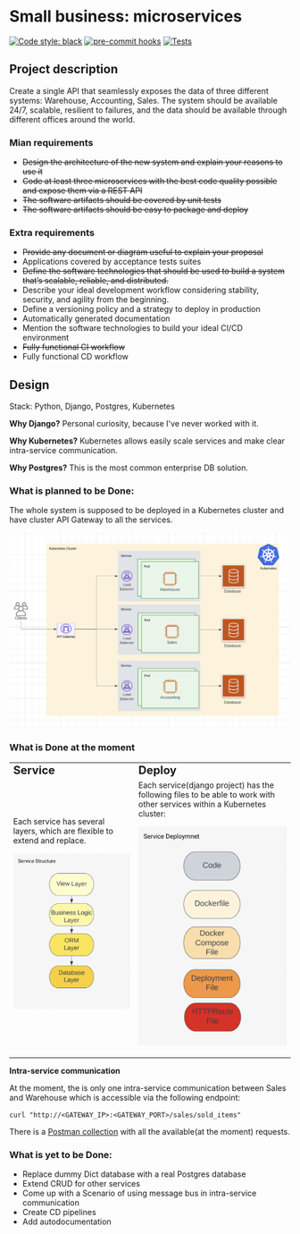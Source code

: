 # Small business: microservices

[![Code style: black](https://img.shields.io/badge/code%20style-black-000000.svg)](https://github.com/psf/black)
[![pre-commit hooks](https://github.com/BarabanovaIrina/small_business_ms/actions/workflows/pre-commit.yml/badge.svg)](https://github.com/BarabanovaIrina/small_business_ms/actions)
[![Tests](https://github.com/BarabanovaIrina/small_business_ms/actions/workflows/run_tests.yml/badge.svg)](https://github.com/BarabanovaIrina/small_business_ms/actions)

## Project description

Create a single API that seamlessly exposes the data
of three different systems: Warehouse, Accounting, Sales.
The system should be available 24/7, scalable, resilient to failures,
and the data should be available through different offices around the world.

### Mian requirements

- ~~Design the architecture of the new system and explain your reasons to use it~~
- ~~Code at least three microservices with the best code quality possible
  and expose them via a REST API~~
- ~~The software artifacts should be covered by unit tests~~
- ~~The software artifacts should be easy to package and deploy~~

### Extra requirements

- ~~Provide any document or diagram useful to explain your proposal~~
- Applications covered by acceptance tests suites
- ~~Define the software technologies that should be used to build a system
  that’s scalable, reliable, and distributed.~~
- Describe your ideal development workflow considering stability, security,
  and agility from the beginning.
- Define a versioning policy and a strategy to deploy in production
- Automatically generated documentation
- Mention the software technologies to build your ideal CI/CD environment
- ~~Fully functional CI workflow~~
- Fully functional CD workflow

## Design

Stack: Python, Django, Postgres, Kubernetes

**Why Django?** Personal curiosity, because I've never worked with it.

**Why Kubernetes?** Kubernetes allows easily scale services and make clear
intra-service communication.

**Why Postgres?** This is the most common enterprise DB solution.

### What is planned to be Done:

The whole system is supposed to be deployed in a Kubernetes cluster and have cluster
API Gateway to all the services.

![Design](docs/images/architecture.png)

### What is Done at the moment

<table border="0">
 <tr>
    <td><b style="font-size:20px">Service</b></td>
    <td><b style="font-size:20px">Deploy</b></td>
 </tr>
 <tr>
    <td>Each service has several layers, which are flexible to extend and replace.

![Layers](docs/images/layers.png)</td>

<td>Each service(django project) has the following files to be able to work with
other services within a Kubernetes cluster:

![Layers](docs/images/deployment.png)</td>

 </tr>
</table>

**Intra-service communication**

At the moment, the is only one intra-service communication between
Sales and Warehouse which is accessible via the following endpoint:

```shell
curl "http://<GATEWAY_IP>:<GATEWAY_PORT>/sales/sold_items"
```

There is a [Postman collection](https://github.com/BarabanovaIrina/small_business_ms/tree/docs/docs/postman/small_business.postman_collection.json) with all the available(at the moment) requests.

### What is yet to be Done:

- Replace dummy Dict database with a real Postgres database
- Extend CRUD for other services
- Come up with a Scenario of using message bus in intra-service communication
- Create CD pipelines
- Add autodocumentation
